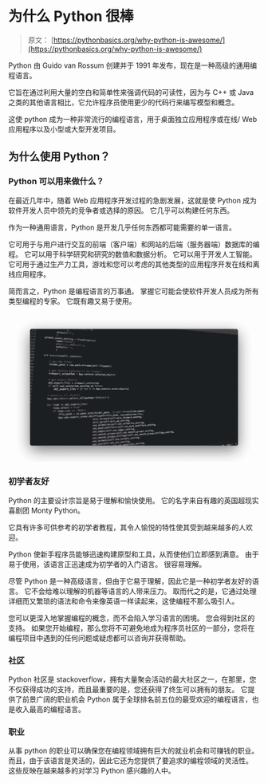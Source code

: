 # 为什么 Python 很棒

> 原文： [https://pythonbasics.org/why-python-is-awesome/](https://pythonbasics.org/why-python-is-awesome/)

Python 由 Guido van Rossum 创建并于 1991 年发布，现在是一种高级的通用编程语言。

它旨在通过利用大量的空白和简单性来强调代码的可读性，因为与 C++ 或 Java 之类的其他语言相比，它允许程序员使用更少的代码行来编写模型和概念。

这使 python 成为一种非常流行的编程语言，用于桌面独立应用程序或在线/ Web 应用程序以及小型或大型开发项目。



## 为什么使用 Python？

### Python 可以用来做什么？

在最近几年中，随着 Web 应用程序开发过程的急剧发展，这就是使 Python 成为软件开发人员中领先的竞争者或选择的原因。 它几乎可以构建任何东西。

作为一种通用语言，Python 是开发几乎任何东西都可能需要的单一语言。

它可用于与用户进行交互的前端（客户端）和网站的后端（服务器端）数据库的编程。 它可以用于科学研究和研究的数值和数据分析。 它可以用于开发人工智能。 它可用于通过生产力工具，游戏和您可以考虑的其他类型的应用程序开发在线和离线应用程序。

简而言之，Python 是编程语言的万事通。 掌握它可能会使软件开发人员成为所有类型编程的专家。 它既有趣又易于使用。

![python programming](img/2f3c943a5c5e6309dc82d8e9cec78f8f.jpg)

### 初学者友好

Python 的主要设计宗旨是易于理解和愉快使用。 它的名字来自有趣的英国超现实喜剧团 Monty Python。

它具有许多可供参考的初学者教程，其令人愉悦的特性使其受到越来越多的人欢迎。

Python 使新手程序员能够迅速构建原型和工具，从而使他们立即感到满意。 由于易于使用，该语言正迅速成为初学者的入门语言。 很容易理解。


尽管 Python 是一种高级语言，但由于它易于理解，因此它是一种初学者友好的语言。 它不会给难以理解的机器等语言的人带来压力。 取而代之的是，它通过处理详细而又繁琐的语法和命令来像英语一样读起来，这使编程不那么吸引人。

您可以更深入地掌握编程的概念，而不会陷入学习语言的困境。 您会得到社区的支持。 如果您开始编程，那么您将不可避免地成为程序员社区的一部分，您将在编程项目中遇到的任何问题或疑虑都可以咨询并获得帮助。

### 社区

Python 社区是 stackoverflow，拥有大量聚会活动的最大社区之一，在那里，您不仅获得成功的支持，而且最重要的是，您还获得了终生可以拥有的朋友。 它提供了前景广阔的职业机会 Python 属于全球排名前五位的最受欢迎的编程语言，也是收入最高的编程语言。

### 职业

从事 python 的职业可以确保您在编程领域拥有巨大的就业机会和可赚钱的职业。 而且，由于该语言是灵活的，因此它还为您提供了要追求的编程领域的灵活性。 这些反映在越来越多的对学习 Python 感兴趣的人中。